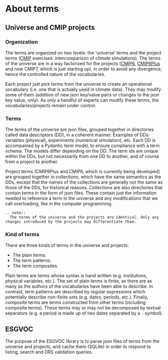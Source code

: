 # About terms

## Universe and CMIP projects

### Organization

The terms are organized on two levels: the ‘universe’ terms and the project terms ([CMIP](https://wcrp-cmip.org/) exercises: intercomparison of climate simulations). The terms of the universe are in a way factorized for the projects ([CMIP6](https://github.com/WCRP-CMIP/CMIP6_CVs/tree/esgvoc), [CMIP6Plus](https://github.com/WCRP-CMIP/CMIP6Plus_CVs/tree/esgvoc) and now CMIP7, which is just starting up), in order to avoid any divergence, hence the controlled nature of the vocabularies.

Each project just pick terms from the universe to create an operational vocabulary (i.e. one that is actually used in climate data). They may modify some of them (addition of new json key/value pairs or changes to the json key value, only). As only a handful of experts can modify these terms, the vocabularies/projects remain under control.

### Terms

The terms of the universe are json files, grouped together in directories called data descriptors (DD), in a coherent manner. Examples of DDs: variables (physical), experiments (numerical simulation), etc. Each DD is accompanied by a Pydantic term model, to ensure compliance with a term schema. The models differ depending on the DD. The term ids are unique within the DDs, but not necessarily from one DD to another, and of course from a project to another.

Project terms (CMIP6Plus and CMIP6, which is currently being developed) are grouped together in collections, which have the same semantics as the DDs, except that the names of the collections are generally not the same as those of the DDs, for historical reasons. Collections are also directories that contain terms in the form of json files. These contain just the information needed to reference a term in the universe and any modifications that we call overloading, like in the computer programming.

```{eval-rst}
.. note::
  The terms of the universe and the projects are identical. Only any changes introduced by the projects may differentiate them.
```

### Kind of terms

There are three kinds of terms in the universe and projects:
- The plain terms.
- The term patterns.
- The term composites.

Plain terms are terms whose syntax is hand written (e.g. institutions, physical variables, etc.). The set of plain terms is finite, as there are as many as the authors of the vocabularies have been able to describe. In contrast, term patterns are described by regular expressions which potentially describe non-finite sets (e.g. dates, periods, etc.). Finally, composite terms are terms constructed from other terms (including composite terms). These terms may or may not be decomposed by textual separators (e.g. a period is made up of two dates separated by a `-` symbol).

## ESGVOC

The purpose of the ESGVOC library is to parse json files of terms from the universe and projects, and cache them (SQLite) in order to respond to listing, search and DRS validation queries.